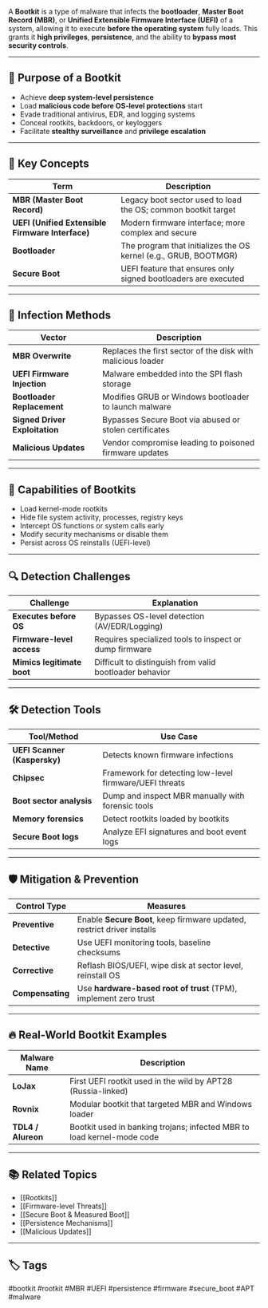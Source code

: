 A **Bootkit** is a type of malware that infects the **bootloader**, **Master Boot Record (MBR)**, or **Unified Extensible Firmware Interface (UEFI)** of a system, allowing it to execute **before the operating system** fully loads. This grants it **high privileges**, **persistence**, and the ability to **bypass most security controls**.

---

## 🎯 Purpose of a Bootkit

- Achieve **deep system-level persistence**
- Load **malicious code before OS-level protections** start
- Evade traditional antivirus, EDR, and logging systems
- Conceal rootkits, backdoors, or keyloggers
- Facilitate **stealthy surveillance** and **privilege escalation**

---

## 🧠 Key Concepts

| Term            | Description                                                                 |
|------------------|-----------------------------------------------------------------------------|
| **MBR (Master Boot Record)** | Legacy boot sector used to load the OS; common bootkit target    |
| **UEFI (Unified Extensible Firmware Interface)** | Modern firmware interface; more complex and secure |
| **Bootloader**   | The program that initializes the OS kernel (e.g., GRUB, BOOTMGR)            |
| **Secure Boot**  | UEFI feature that ensures only signed bootloaders are executed              |

---

## 🧪 Infection Methods

| Vector                        | Description                                                  |
|-------------------------------|--------------------------------------------------------------|
| **MBR Overwrite**              | Replaces the first sector of the disk with malicious loader |
| **UEFI Firmware Injection**    | Malware embedded into the SPI flash storage                  |
| **Bootloader Replacement**     | Modifies GRUB or Windows bootloader to launch malware       |
| **Signed Driver Exploitation** | Bypasses Secure Boot via abused or stolen certificates       |
| **Malicious Updates**          | Vendor compromise leading to poisoned firmware updates       |

---

## 🧬 Capabilities of Bootkits

- Load kernel-mode rootkits
- Hide file system activity, processes, registry keys
- Intercept OS functions or system calls early
- Modify security mechanisms or disable them
- Persist across OS reinstalls (UEFI-level)

---

## 🔍 Detection Challenges

| Challenge                  | Explanation                                                     |
|----------------------------|------------------------------------------------------------------|
| **Executes before OS**      | Bypasses OS-level detection (AV/EDR/Logging)                    |
| **Firmware-level access**   | Requires specialized tools to inspect or dump firmware          |
| **Mimics legitimate boot**  | Difficult to distinguish from valid bootloader behavior         |

---

## 🛠️ Detection Tools

| Tool/Method             | Use Case                                                       |
|--------------------------|----------------------------------------------------------------|
| **UEFI Scanner (Kaspersky)** | Detects known firmware infections                            |
| **Chipsec**              | Framework for detecting low-level firmware/UEFI threats         |
| **Boot sector analysis** | Dump and inspect MBR manually with forensic tools              |
| **Memory forensics**     | Detect rootkits loaded by bootkits                             |
| **Secure Boot logs**     | Analyze EFI signatures and boot event logs                     |

---

## 🛡️ Mitigation & Prevention

| Control Type   | Measures                                                                |
|----------------|-------------------------------------------------------------------------|
| **Preventive** | Enable **Secure Boot**, keep firmware updated, restrict driver installs |
| **Detective**  | Use UEFI monitoring tools, baseline checksums                           |
| **Corrective** | Reflash BIOS/UEFI, wipe disk at sector level, reinstall OS              |
| **Compensating** | Use **hardware-based root of trust** (TPM), implement zero trust      |

---

## 🔥 Real-World Bootkit Examples

| Malware Name   | Description                                                          |
|----------------|----------------------------------------------------------------------|
| **LoJax**       | First UEFI rootkit used in the wild by APT28 (Russia-linked)        |
| **Rovnix**      | Modular bootkit that targeted MBR and Windows loader                |
| **TDL4 / Alureon** | Bootkit used in banking trojans; infected MBR to load kernel-mode code |

---

## 📚 Related Topics

- [[Rootkits]]
- [[Firmware-level Threats]]
- [[Secure Boot & Measured Boot]]
- [[Persistence Mechanisms]]
- [[Malicious Updates]]

---

## 🏷 Tags

#bootkit #rootkit #MBR #UEFI #persistence #firmware #secure_boot #APT #malware
